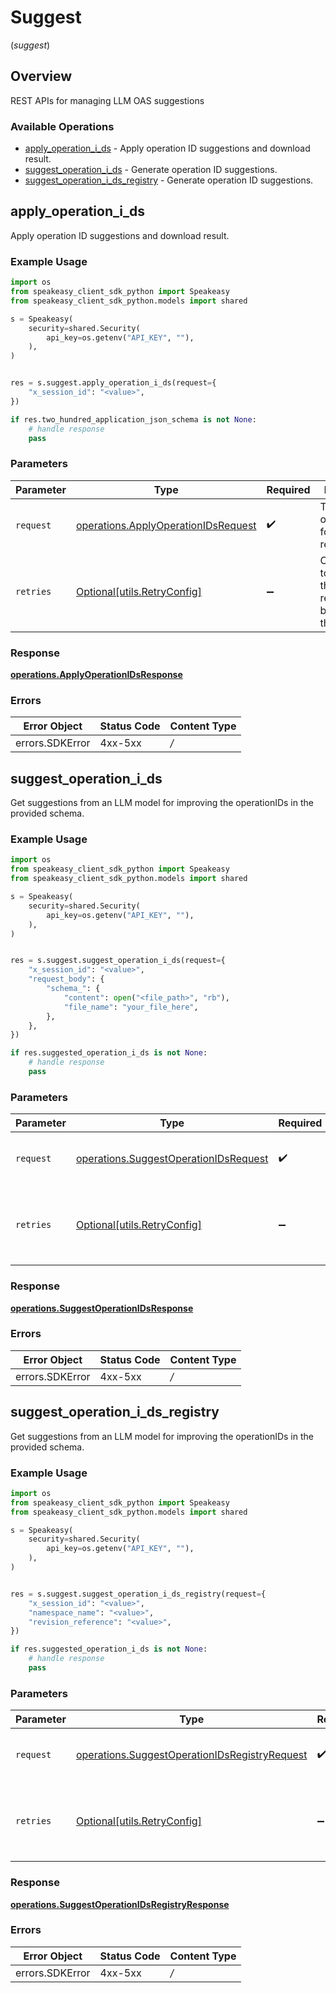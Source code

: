 # Suggest
(*suggest*)

## Overview

REST APIs for managing LLM OAS suggestions

### Available Operations

* [apply_operation_i_ds](#apply_operation_i_ds) - Apply operation ID suggestions and download result.
* [suggest_operation_i_ds](#suggest_operation_i_ds) - Generate operation ID suggestions.
* [suggest_operation_i_ds_registry](#suggest_operation_i_ds_registry) - Generate operation ID suggestions.

## apply_operation_i_ds

Apply operation ID suggestions and download result.

### Example Usage

```python
import os
from speakeasy_client_sdk_python import Speakeasy
from speakeasy_client_sdk_python.models import shared

s = Speakeasy(
    security=shared.Security(
        api_key=os.getenv("API_KEY", ""),
    ),
)


res = s.suggest.apply_operation_i_ds(request={
    "x_session_id": "<value>",
})

if res.two_hundred_application_json_schema is not None:
    # handle response
    pass

```

### Parameters

| Parameter                                                                                  | Type                                                                                       | Required                                                                                   | Description                                                                                |
| ------------------------------------------------------------------------------------------ | ------------------------------------------------------------------------------------------ | ------------------------------------------------------------------------------------------ | ------------------------------------------------------------------------------------------ |
| `request`                                                                                  | [operations.ApplyOperationIDsRequest](../../models/operations/applyoperationidsrequest.md) | :heavy_check_mark:                                                                         | The request object to use for the request.                                                 |
| `retries`                                                                                  | [Optional[utils.RetryConfig]](../../models/utils/retryconfig.md)                           | :heavy_minus_sign:                                                                         | Configuration to override the default retry behavior of the client.                        |


### Response

**[operations.ApplyOperationIDsResponse](../../models/operations/applyoperationidsresponse.md)**
### Errors

| Error Object    | Status Code     | Content Type    |
| --------------- | --------------- | --------------- |
| errors.SDKError | 4xx-5xx         | */*             |

## suggest_operation_i_ds

Get suggestions from an LLM model for improving the operationIDs in the provided schema.

### Example Usage

```python
import os
from speakeasy_client_sdk_python import Speakeasy
from speakeasy_client_sdk_python.models import shared

s = Speakeasy(
    security=shared.Security(
        api_key=os.getenv("API_KEY", ""),
    ),
)


res = s.suggest.suggest_operation_i_ds(request={
    "x_session_id": "<value>",
    "request_body": {
        "schema_": {
            "content": open("<file_path>", "rb"),
            "file_name": "your_file_here",
        },
    },
})

if res.suggested_operation_i_ds is not None:
    # handle response
    pass

```

### Parameters

| Parameter                                                                                      | Type                                                                                           | Required                                                                                       | Description                                                                                    |
| ---------------------------------------------------------------------------------------------- | ---------------------------------------------------------------------------------------------- | ---------------------------------------------------------------------------------------------- | ---------------------------------------------------------------------------------------------- |
| `request`                                                                                      | [operations.SuggestOperationIDsRequest](../../models/operations/suggestoperationidsrequest.md) | :heavy_check_mark:                                                                             | The request object to use for the request.                                                     |
| `retries`                                                                                      | [Optional[utils.RetryConfig]](../../models/utils/retryconfig.md)                               | :heavy_minus_sign:                                                                             | Configuration to override the default retry behavior of the client.                            |


### Response

**[operations.SuggestOperationIDsResponse](../../models/operations/suggestoperationidsresponse.md)**
### Errors

| Error Object    | Status Code     | Content Type    |
| --------------- | --------------- | --------------- |
| errors.SDKError | 4xx-5xx         | */*             |

## suggest_operation_i_ds_registry

Get suggestions from an LLM model for improving the operationIDs in the provided schema.

### Example Usage

```python
import os
from speakeasy_client_sdk_python import Speakeasy
from speakeasy_client_sdk_python.models import shared

s = Speakeasy(
    security=shared.Security(
        api_key=os.getenv("API_KEY", ""),
    ),
)


res = s.suggest.suggest_operation_i_ds_registry(request={
    "x_session_id": "<value>",
    "namespace_name": "<value>",
    "revision_reference": "<value>",
})

if res.suggested_operation_i_ds is not None:
    # handle response
    pass

```

### Parameters

| Parameter                                                                                                      | Type                                                                                                           | Required                                                                                                       | Description                                                                                                    |
| -------------------------------------------------------------------------------------------------------------- | -------------------------------------------------------------------------------------------------------------- | -------------------------------------------------------------------------------------------------------------- | -------------------------------------------------------------------------------------------------------------- |
| `request`                                                                                                      | [operations.SuggestOperationIDsRegistryRequest](../../models/operations/suggestoperationidsregistryrequest.md) | :heavy_check_mark:                                                                                             | The request object to use for the request.                                                                     |
| `retries`                                                                                                      | [Optional[utils.RetryConfig]](../../models/utils/retryconfig.md)                                               | :heavy_minus_sign:                                                                                             | Configuration to override the default retry behavior of the client.                                            |


### Response

**[operations.SuggestOperationIDsRegistryResponse](../../models/operations/suggestoperationidsregistryresponse.md)**
### Errors

| Error Object    | Status Code     | Content Type    |
| --------------- | --------------- | --------------- |
| errors.SDKError | 4xx-5xx         | */*             |
